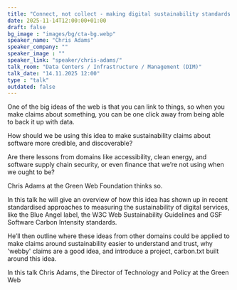 ```yaml
---
title: "Connect, not collect - making digital sustainability standards discoverable with carbon.txt 🇬🇧"
date: 2025-11-14T12:00:00+01:00
draft: false
bg_image : "images/bg/cta-bg.webp"
speaker_name: "Chris Adams"
speaker_company: ""
speaker_image : ""
speaker_link: "speaker/chris-adams/"
talk_room: "Data Centers / Infrastructure / Management (DIM)"
talk_date: "14.11.2025 12:00"
type : "talk"
outdated: false
---
```


One of the big ideas of the web is that you can link to things, so when you make claims about something, you can be one click away from being able to back it up with data.

How should we be using this idea to make sustainability claims about software more credible, and discoverable?

Are there lessons from domains like accessibility, clean energy, and software supply chain security, or even finance that we’re not using when we ought to be?

Chris Adams at the Green Web Foundation thinks so.

In this talk he will give an overview of how this idea has shown up in recent standardised approaches to measuring the sustainability of digital services, like the Blue Angel label, the W3C Web Sustainability Guidelines and GSF Software Carbon Intensity standards.

He’ll then outline where these ideas from other domains could be applied to make claims around sustainability easier to understand and trust, why 'webby' claims are a good idea, and introduce a project, carbon.txt built around this idea.

In this talk Chris Adams, the Director of Technology and Policy at the Green Web
